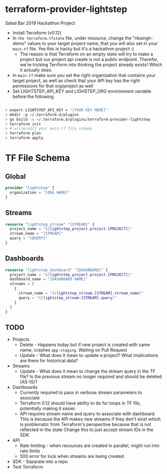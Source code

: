 # terraform-provider-lightstep
Salad Bar 2019 Hackathon Project

* Install Terraform (v0.12)
* In `the terraform.tfstate` file, under resource, change the "nksingh-demo" values to your target project name, that you will also set in your `main.tf` file. Yes this is hacky but it's a hackathon project :)
  * The reason is that Terraform on an empty state will try to make a project but our project api create is not a public endpoint. Therefor, we're tricking Terrform into thinking the project already exists! Which it actually does. 
* In `main.tf` make sure you set the right organization that contains your target project, as well as check that your API key has the right permissions for that org/project as well
* Set LIGHTSTEP_API_KEY and LIGHSTEP_ORG environment variable before the following


```bash

> export LIGHTSTEP_API_KEY = "[YOUR KEY HERE]"
> mkdir -p ~/.terraform.d/plugins
> go build -o ~/.terraform.d/plugins/terraform-provider-lightstep
> terraform init
> # write/edit your main.tf file schema
> terraform plan
> terraform apply
```

# TF File Schema

## Global

```terraform
provider "lightstep" {
  organization = "[ORG NAME]"
}
```

## Streams

```terraform
resource "lightstep_stream" "[STREAM]" {
  project_name = "${lightstep_project.project.[PROJECT]}"
  stream_name = "[STREAM]"
  query = "[QUERY]"
}
```

## Dashboards

```terraform
resource "lightstep_dashboard" "[DASHBOARD]" {
  project_name = "${lightstep_project.project.[PROJECT]}"
  dashboard_name = "[DASHBOARD NAME]"
  streams = [
    {
      stream_name = "${lightstep_stream.[STREAM].stream_name}"
      query = "${lightstep_stream.[STREAM].query}"
    }
  ]
}

```

## TODO

* Projects
  * Delete - Happens today but if new project is created with same name, crashes `app-staging`. Waiting on Pull Request
  * Update - What does it mean to update a project? What implications are there for historical data? 
* Streams 
  * Update - What does it mean to change the stream query in the TF file? Is the previous stream no longer required and should be deleted (AS-IS)?
* Dashboards
  * Currently required to pass in verbose stream parameters to associate
  * Terraform 0.12 should have ability to do for loops in TF file, potentially making it easier. 
  * API requires stream name and query to associate with dashboard. This is because the API makes new streams if they don't exist which is problematic from Terraform's perspective because that is not reflected in the state  Change this to just accept stream IDs in the SDK.
* API
  * Rate limiting - when resources are created in parallel, might run into rate limits
  * 500 error for lock when streams are being created
* SDK - Separate into a repo
* Test Terraform


